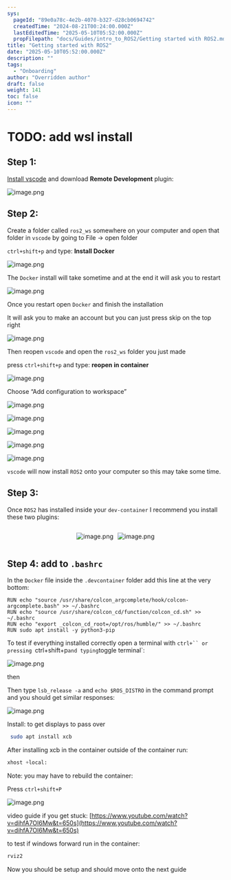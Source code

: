 ```yaml
---
sys:
  pageId: "89e0a78c-4e2b-4070-b327-d28cb0694742"
  createdTime: "2024-08-21T00:24:00.000Z"
  lastEditedTime: "2025-05-10T05:52:00.000Z"
  propFilepath: "docs/Guides/intro_to_ROS2/Getting started with ROS2.md"
title: "Getting started with ROS2"
date: "2025-05-10T05:52:00.000Z"
description: ""
tags:
  - "Onboarding"
author: "Overridden author"
draft: false
weight: 141
toc: false
icon: ""
---
```


# TODO: add wsl install

## Step 1:

[Install vscode](https://code.visualstudio.com/download) and download **Remote Development** plugin:

![image.png](https://prod-files-secure.s3.us-west-2.amazonaws.com/d518164a-d88e-44d1-a4ee-3adb3bd8bce0/efb52993-1881-4a40-b95e-6f020334f022/image.png?X-Amz-Algorithm=AWS4-HMAC-SHA256&X-Amz-Content-Sha256=UNSIGNED-PAYLOAD&X-Amz-Credential=ASIAZI2LB466R442ZGM7%2F20250606%2Fus-west-2%2Fs3%2Faws4_request&X-Amz-Date=20250606T161100Z&X-Amz-Expires=3600&X-Amz-Security-Token=IQoJb3JpZ2luX2VjEIj%2F%2F%2F%2F%2F%2F%2F%2F%2F%2FwEaCXVzLXdlc3QtMiJHMEUCIBhIeV08ayOq4mIiovIf2V2TnaeQQp0%2B%2Bo2AYn13aalDAiEA2S4m8hXVGAbtJ0W22CP3xmaDw7y9y%2BtndELLpPPFCO0q%2FwMIYRAAGgw2Mzc0MjMxODM4MDUiDCrYCISUx54xV7BMDCrcA9Ti65iThzcRbwPehLSZknBW8j0rX%2B6K6muQi4OY7Sn2z2aRiOWRlHbt1y6KFHXx%2BUvsyGxwLkxsDVaFJ01uvQosnXFUu8Z99U22wNFuuKd4S3RuuDyQNI9SZv02%2F4TeYTn7MxKHcLlDi%2BEW%2B2k%2FdqL2%2B9Kj4PDb88QZI1DVaLvhmqIHyWyGLx16uWVIJtiMGHXPGvegcVBRv0N1R73W%2Foz4YGU3rpBWJLHUDTFnifiXV8%2BPIQlcLkLJREws2KAqHVitPN4fenOTN7%2BeQfBtwoOh8X7mbDVnLxqhGPUdCAKdb2LQXcKHda6dYzp4mYHb4LCn5FS0aSZp%2BbM9Mq63fzDwTnTQ6cYOg9KI54%2BuINX31d78egftv9hTH6RCR%2FLAYjdUDz0Bkyb7JtbvV%2FvTtLFKlUDaDJ8%2FdOOUoxtalWeW%2BGnqKnFznHwK2C%2FLJoDCodzkxlH5CN%2BPHRCyCWYkippEknDOfBVUuKVF%2Bm6c6RDiKjdYYP12AaaDKKaiCVaj2x2halMjb5uZSA9bMI4hDZ5kerSaj%2BUcn8gLwWs7%2FAwvcQjOKfPYqbKQICk6qm8Q0eTZwN1p0EJXtZBzcNcGwp7n3%2Fl%2BY32X9EPcVy%2BUji5%2FfVE2n4G6H67DasqjML6hjMIGOqUBgkR8Ic8XIywpAPN6qOBOEWw1CS7k6Qst1l03JDgl6RcYAbtQNcyoyNC%2FMrLXNPpobLcN9l1C89NzMnhznuG3GzIKDSxOK%2Fz%2BgqTMvaGy7bdiLDsidDusGOoNh7v0KkTcnlMMhqBtuF8Xr4o2hymlHfm2fMHqmbhETDwFH9w0mCIacgeMZzNDrwlIrpTjKQqLo4cwg58jrt5nqjtntdwkWhRYD3M6&X-Amz-Signature=ddfab76ab50e0033a15e8d8f46d5beebb500a7223725b61c59315d58e70d8e56&X-Amz-SignedHeaders=host&x-id=GetObject)

## Step 2:

Create a folder called `ros2_ws` somewhere on your computer and open that folder in `vscode` by going to File → open folder 

`ctrl+shift+p` and type: **Install Docker**

![image.png](https://prod-files-secure.s3.us-west-2.amazonaws.com/d518164a-d88e-44d1-a4ee-3adb3bd8bce0/2269dc0e-1cd5-47ff-bceb-c04ad9b2eab0/image.png?X-Amz-Algorithm=AWS4-HMAC-SHA256&X-Amz-Content-Sha256=UNSIGNED-PAYLOAD&X-Amz-Credential=ASIAZI2LB466R442ZGM7%2F20250606%2Fus-west-2%2Fs3%2Faws4_request&X-Amz-Date=20250606T161100Z&X-Amz-Expires=3600&X-Amz-Security-Token=IQoJb3JpZ2luX2VjEIj%2F%2F%2F%2F%2F%2F%2F%2F%2F%2FwEaCXVzLXdlc3QtMiJHMEUCIBhIeV08ayOq4mIiovIf2V2TnaeQQp0%2B%2Bo2AYn13aalDAiEA2S4m8hXVGAbtJ0W22CP3xmaDw7y9y%2BtndELLpPPFCO0q%2FwMIYRAAGgw2Mzc0MjMxODM4MDUiDCrYCISUx54xV7BMDCrcA9Ti65iThzcRbwPehLSZknBW8j0rX%2B6K6muQi4OY7Sn2z2aRiOWRlHbt1y6KFHXx%2BUvsyGxwLkxsDVaFJ01uvQosnXFUu8Z99U22wNFuuKd4S3RuuDyQNI9SZv02%2F4TeYTn7MxKHcLlDi%2BEW%2B2k%2FdqL2%2B9Kj4PDb88QZI1DVaLvhmqIHyWyGLx16uWVIJtiMGHXPGvegcVBRv0N1R73W%2Foz4YGU3rpBWJLHUDTFnifiXV8%2BPIQlcLkLJREws2KAqHVitPN4fenOTN7%2BeQfBtwoOh8X7mbDVnLxqhGPUdCAKdb2LQXcKHda6dYzp4mYHb4LCn5FS0aSZp%2BbM9Mq63fzDwTnTQ6cYOg9KI54%2BuINX31d78egftv9hTH6RCR%2FLAYjdUDz0Bkyb7JtbvV%2FvTtLFKlUDaDJ8%2FdOOUoxtalWeW%2BGnqKnFznHwK2C%2FLJoDCodzkxlH5CN%2BPHRCyCWYkippEknDOfBVUuKVF%2Bm6c6RDiKjdYYP12AaaDKKaiCVaj2x2halMjb5uZSA9bMI4hDZ5kerSaj%2BUcn8gLwWs7%2FAwvcQjOKfPYqbKQICk6qm8Q0eTZwN1p0EJXtZBzcNcGwp7n3%2Fl%2BY32X9EPcVy%2BUji5%2FfVE2n4G6H67DasqjML6hjMIGOqUBgkR8Ic8XIywpAPN6qOBOEWw1CS7k6Qst1l03JDgl6RcYAbtQNcyoyNC%2FMrLXNPpobLcN9l1C89NzMnhznuG3GzIKDSxOK%2Fz%2BgqTMvaGy7bdiLDsidDusGOoNh7v0KkTcnlMMhqBtuF8Xr4o2hymlHfm2fMHqmbhETDwFH9w0mCIacgeMZzNDrwlIrpTjKQqLo4cwg58jrt5nqjtntdwkWhRYD3M6&X-Amz-Signature=cb7e25a11199090c88b256721a9abca125b24e568fab47c46be9f10a605a8936&X-Amz-SignedHeaders=host&x-id=GetObject)

The `Docker` install will take sometime and at the end it will ask you to restart

![image.png](https://prod-files-secure.s3.us-west-2.amazonaws.com/d518164a-d88e-44d1-a4ee-3adb3bd8bce0/ed233f78-be33-4b1f-b89c-9c346c0e961e/image.png?X-Amz-Algorithm=AWS4-HMAC-SHA256&X-Amz-Content-Sha256=UNSIGNED-PAYLOAD&X-Amz-Credential=ASIAZI2LB466R442ZGM7%2F20250606%2Fus-west-2%2Fs3%2Faws4_request&X-Amz-Date=20250606T161100Z&X-Amz-Expires=3600&X-Amz-Security-Token=IQoJb3JpZ2luX2VjEIj%2F%2F%2F%2F%2F%2F%2F%2F%2F%2FwEaCXVzLXdlc3QtMiJHMEUCIBhIeV08ayOq4mIiovIf2V2TnaeQQp0%2B%2Bo2AYn13aalDAiEA2S4m8hXVGAbtJ0W22CP3xmaDw7y9y%2BtndELLpPPFCO0q%2FwMIYRAAGgw2Mzc0MjMxODM4MDUiDCrYCISUx54xV7BMDCrcA9Ti65iThzcRbwPehLSZknBW8j0rX%2B6K6muQi4OY7Sn2z2aRiOWRlHbt1y6KFHXx%2BUvsyGxwLkxsDVaFJ01uvQosnXFUu8Z99U22wNFuuKd4S3RuuDyQNI9SZv02%2F4TeYTn7MxKHcLlDi%2BEW%2B2k%2FdqL2%2B9Kj4PDb88QZI1DVaLvhmqIHyWyGLx16uWVIJtiMGHXPGvegcVBRv0N1R73W%2Foz4YGU3rpBWJLHUDTFnifiXV8%2BPIQlcLkLJREws2KAqHVitPN4fenOTN7%2BeQfBtwoOh8X7mbDVnLxqhGPUdCAKdb2LQXcKHda6dYzp4mYHb4LCn5FS0aSZp%2BbM9Mq63fzDwTnTQ6cYOg9KI54%2BuINX31d78egftv9hTH6RCR%2FLAYjdUDz0Bkyb7JtbvV%2FvTtLFKlUDaDJ8%2FdOOUoxtalWeW%2BGnqKnFznHwK2C%2FLJoDCodzkxlH5CN%2BPHRCyCWYkippEknDOfBVUuKVF%2Bm6c6RDiKjdYYP12AaaDKKaiCVaj2x2halMjb5uZSA9bMI4hDZ5kerSaj%2BUcn8gLwWs7%2FAwvcQjOKfPYqbKQICk6qm8Q0eTZwN1p0EJXtZBzcNcGwp7n3%2Fl%2BY32X9EPcVy%2BUji5%2FfVE2n4G6H67DasqjML6hjMIGOqUBgkR8Ic8XIywpAPN6qOBOEWw1CS7k6Qst1l03JDgl6RcYAbtQNcyoyNC%2FMrLXNPpobLcN9l1C89NzMnhznuG3GzIKDSxOK%2Fz%2BgqTMvaGy7bdiLDsidDusGOoNh7v0KkTcnlMMhqBtuF8Xr4o2hymlHfm2fMHqmbhETDwFH9w0mCIacgeMZzNDrwlIrpTjKQqLo4cwg58jrt5nqjtntdwkWhRYD3M6&X-Amz-Signature=0592a147890e0e24e3772753dac8c9de0a8392ff09827a51626ad830141ed732&X-Amz-SignedHeaders=host&x-id=GetObject)

Once you restart open `Docker` and finish the installation

It will ask you to make an account but you can just press skip on the top right

![image.png](https://prod-files-secure.s3.us-west-2.amazonaws.com/d518164a-d88e-44d1-a4ee-3adb3bd8bce0/21010ad9-1659-4fd9-9f59-9932a09b2a3d/image.png?X-Amz-Algorithm=AWS4-HMAC-SHA256&X-Amz-Content-Sha256=UNSIGNED-PAYLOAD&X-Amz-Credential=ASIAZI2LB466R442ZGM7%2F20250606%2Fus-west-2%2Fs3%2Faws4_request&X-Amz-Date=20250606T161100Z&X-Amz-Expires=3600&X-Amz-Security-Token=IQoJb3JpZ2luX2VjEIj%2F%2F%2F%2F%2F%2F%2F%2F%2F%2FwEaCXVzLXdlc3QtMiJHMEUCIBhIeV08ayOq4mIiovIf2V2TnaeQQp0%2B%2Bo2AYn13aalDAiEA2S4m8hXVGAbtJ0W22CP3xmaDw7y9y%2BtndELLpPPFCO0q%2FwMIYRAAGgw2Mzc0MjMxODM4MDUiDCrYCISUx54xV7BMDCrcA9Ti65iThzcRbwPehLSZknBW8j0rX%2B6K6muQi4OY7Sn2z2aRiOWRlHbt1y6KFHXx%2BUvsyGxwLkxsDVaFJ01uvQosnXFUu8Z99U22wNFuuKd4S3RuuDyQNI9SZv02%2F4TeYTn7MxKHcLlDi%2BEW%2B2k%2FdqL2%2B9Kj4PDb88QZI1DVaLvhmqIHyWyGLx16uWVIJtiMGHXPGvegcVBRv0N1R73W%2Foz4YGU3rpBWJLHUDTFnifiXV8%2BPIQlcLkLJREws2KAqHVitPN4fenOTN7%2BeQfBtwoOh8X7mbDVnLxqhGPUdCAKdb2LQXcKHda6dYzp4mYHb4LCn5FS0aSZp%2BbM9Mq63fzDwTnTQ6cYOg9KI54%2BuINX31d78egftv9hTH6RCR%2FLAYjdUDz0Bkyb7JtbvV%2FvTtLFKlUDaDJ8%2FdOOUoxtalWeW%2BGnqKnFznHwK2C%2FLJoDCodzkxlH5CN%2BPHRCyCWYkippEknDOfBVUuKVF%2Bm6c6RDiKjdYYP12AaaDKKaiCVaj2x2halMjb5uZSA9bMI4hDZ5kerSaj%2BUcn8gLwWs7%2FAwvcQjOKfPYqbKQICk6qm8Q0eTZwN1p0EJXtZBzcNcGwp7n3%2Fl%2BY32X9EPcVy%2BUji5%2FfVE2n4G6H67DasqjML6hjMIGOqUBgkR8Ic8XIywpAPN6qOBOEWw1CS7k6Qst1l03JDgl6RcYAbtQNcyoyNC%2FMrLXNPpobLcN9l1C89NzMnhznuG3GzIKDSxOK%2Fz%2BgqTMvaGy7bdiLDsidDusGOoNh7v0KkTcnlMMhqBtuF8Xr4o2hymlHfm2fMHqmbhETDwFH9w0mCIacgeMZzNDrwlIrpTjKQqLo4cwg58jrt5nqjtntdwkWhRYD3M6&X-Amz-Signature=f05b0cc62d75d10160721acaec2ae3e110e7fadf692c2550f3944ce1cdd22620&X-Amz-SignedHeaders=host&x-id=GetObject)

Then reopen `vscode` and open the `ros2_ws` folder you just made

press `ctrl+shift+p` and type: **reopen in container**

![image.png](https://prod-files-secure.s3.us-west-2.amazonaws.com/d518164a-d88e-44d1-a4ee-3adb3bd8bce0/4e93b8c2-41ad-488c-8095-c74205196118/image.png?X-Amz-Algorithm=AWS4-HMAC-SHA256&X-Amz-Content-Sha256=UNSIGNED-PAYLOAD&X-Amz-Credential=ASIAZI2LB466R442ZGM7%2F20250606%2Fus-west-2%2Fs3%2Faws4_request&X-Amz-Date=20250606T161100Z&X-Amz-Expires=3600&X-Amz-Security-Token=IQoJb3JpZ2luX2VjEIj%2F%2F%2F%2F%2F%2F%2F%2F%2F%2FwEaCXVzLXdlc3QtMiJHMEUCIBhIeV08ayOq4mIiovIf2V2TnaeQQp0%2B%2Bo2AYn13aalDAiEA2S4m8hXVGAbtJ0W22CP3xmaDw7y9y%2BtndELLpPPFCO0q%2FwMIYRAAGgw2Mzc0MjMxODM4MDUiDCrYCISUx54xV7BMDCrcA9Ti65iThzcRbwPehLSZknBW8j0rX%2B6K6muQi4OY7Sn2z2aRiOWRlHbt1y6KFHXx%2BUvsyGxwLkxsDVaFJ01uvQosnXFUu8Z99U22wNFuuKd4S3RuuDyQNI9SZv02%2F4TeYTn7MxKHcLlDi%2BEW%2B2k%2FdqL2%2B9Kj4PDb88QZI1DVaLvhmqIHyWyGLx16uWVIJtiMGHXPGvegcVBRv0N1R73W%2Foz4YGU3rpBWJLHUDTFnifiXV8%2BPIQlcLkLJREws2KAqHVitPN4fenOTN7%2BeQfBtwoOh8X7mbDVnLxqhGPUdCAKdb2LQXcKHda6dYzp4mYHb4LCn5FS0aSZp%2BbM9Mq63fzDwTnTQ6cYOg9KI54%2BuINX31d78egftv9hTH6RCR%2FLAYjdUDz0Bkyb7JtbvV%2FvTtLFKlUDaDJ8%2FdOOUoxtalWeW%2BGnqKnFznHwK2C%2FLJoDCodzkxlH5CN%2BPHRCyCWYkippEknDOfBVUuKVF%2Bm6c6RDiKjdYYP12AaaDKKaiCVaj2x2halMjb5uZSA9bMI4hDZ5kerSaj%2BUcn8gLwWs7%2FAwvcQjOKfPYqbKQICk6qm8Q0eTZwN1p0EJXtZBzcNcGwp7n3%2Fl%2BY32X9EPcVy%2BUji5%2FfVE2n4G6H67DasqjML6hjMIGOqUBgkR8Ic8XIywpAPN6qOBOEWw1CS7k6Qst1l03JDgl6RcYAbtQNcyoyNC%2FMrLXNPpobLcN9l1C89NzMnhznuG3GzIKDSxOK%2Fz%2BgqTMvaGy7bdiLDsidDusGOoNh7v0KkTcnlMMhqBtuF8Xr4o2hymlHfm2fMHqmbhETDwFH9w0mCIacgeMZzNDrwlIrpTjKQqLo4cwg58jrt5nqjtntdwkWhRYD3M6&X-Amz-Signature=fcfdef912a8d4952ca6f0294ea5276c4032e38c25f39fe90df3a72e02dd24d96&X-Amz-SignedHeaders=host&x-id=GetObject)

Choose “Add configuration to workspace”

![image.png](https://prod-files-secure.s3.us-west-2.amazonaws.com/d518164a-d88e-44d1-a4ee-3adb3bd8bce0/9560b282-5060-4989-ba37-97e7b2c22476/image.png?X-Amz-Algorithm=AWS4-HMAC-SHA256&X-Amz-Content-Sha256=UNSIGNED-PAYLOAD&X-Amz-Credential=ASIAZI2LB466R442ZGM7%2F20250606%2Fus-west-2%2Fs3%2Faws4_request&X-Amz-Date=20250606T161100Z&X-Amz-Expires=3600&X-Amz-Security-Token=IQoJb3JpZ2luX2VjEIj%2F%2F%2F%2F%2F%2F%2F%2F%2F%2FwEaCXVzLXdlc3QtMiJHMEUCIBhIeV08ayOq4mIiovIf2V2TnaeQQp0%2B%2Bo2AYn13aalDAiEA2S4m8hXVGAbtJ0W22CP3xmaDw7y9y%2BtndELLpPPFCO0q%2FwMIYRAAGgw2Mzc0MjMxODM4MDUiDCrYCISUx54xV7BMDCrcA9Ti65iThzcRbwPehLSZknBW8j0rX%2B6K6muQi4OY7Sn2z2aRiOWRlHbt1y6KFHXx%2BUvsyGxwLkxsDVaFJ01uvQosnXFUu8Z99U22wNFuuKd4S3RuuDyQNI9SZv02%2F4TeYTn7MxKHcLlDi%2BEW%2B2k%2FdqL2%2B9Kj4PDb88QZI1DVaLvhmqIHyWyGLx16uWVIJtiMGHXPGvegcVBRv0N1R73W%2Foz4YGU3rpBWJLHUDTFnifiXV8%2BPIQlcLkLJREws2KAqHVitPN4fenOTN7%2BeQfBtwoOh8X7mbDVnLxqhGPUdCAKdb2LQXcKHda6dYzp4mYHb4LCn5FS0aSZp%2BbM9Mq63fzDwTnTQ6cYOg9KI54%2BuINX31d78egftv9hTH6RCR%2FLAYjdUDz0Bkyb7JtbvV%2FvTtLFKlUDaDJ8%2FdOOUoxtalWeW%2BGnqKnFznHwK2C%2FLJoDCodzkxlH5CN%2BPHRCyCWYkippEknDOfBVUuKVF%2Bm6c6RDiKjdYYP12AaaDKKaiCVaj2x2halMjb5uZSA9bMI4hDZ5kerSaj%2BUcn8gLwWs7%2FAwvcQjOKfPYqbKQICk6qm8Q0eTZwN1p0EJXtZBzcNcGwp7n3%2Fl%2BY32X9EPcVy%2BUji5%2FfVE2n4G6H67DasqjML6hjMIGOqUBgkR8Ic8XIywpAPN6qOBOEWw1CS7k6Qst1l03JDgl6RcYAbtQNcyoyNC%2FMrLXNPpobLcN9l1C89NzMnhznuG3GzIKDSxOK%2Fz%2BgqTMvaGy7bdiLDsidDusGOoNh7v0KkTcnlMMhqBtuF8Xr4o2hymlHfm2fMHqmbhETDwFH9w0mCIacgeMZzNDrwlIrpTjKQqLo4cwg58jrt5nqjtntdwkWhRYD3M6&X-Amz-Signature=4222dbf8102ab8aa1de007edbd184ac5298969e71c8ecc26fbe47247f943a1fa&X-Amz-SignedHeaders=host&x-id=GetObject)

![image.png](https://prod-files-secure.s3.us-west-2.amazonaws.com/d518164a-d88e-44d1-a4ee-3adb3bd8bce0/2ee63f81-886b-48e8-a553-dc6e5eac99e4/image.png?X-Amz-Algorithm=AWS4-HMAC-SHA256&X-Amz-Content-Sha256=UNSIGNED-PAYLOAD&X-Amz-Credential=ASIAZI2LB466R442ZGM7%2F20250606%2Fus-west-2%2Fs3%2Faws4_request&X-Amz-Date=20250606T161100Z&X-Amz-Expires=3600&X-Amz-Security-Token=IQoJb3JpZ2luX2VjEIj%2F%2F%2F%2F%2F%2F%2F%2F%2F%2FwEaCXVzLXdlc3QtMiJHMEUCIBhIeV08ayOq4mIiovIf2V2TnaeQQp0%2B%2Bo2AYn13aalDAiEA2S4m8hXVGAbtJ0W22CP3xmaDw7y9y%2BtndELLpPPFCO0q%2FwMIYRAAGgw2Mzc0MjMxODM4MDUiDCrYCISUx54xV7BMDCrcA9Ti65iThzcRbwPehLSZknBW8j0rX%2B6K6muQi4OY7Sn2z2aRiOWRlHbt1y6KFHXx%2BUvsyGxwLkxsDVaFJ01uvQosnXFUu8Z99U22wNFuuKd4S3RuuDyQNI9SZv02%2F4TeYTn7MxKHcLlDi%2BEW%2B2k%2FdqL2%2B9Kj4PDb88QZI1DVaLvhmqIHyWyGLx16uWVIJtiMGHXPGvegcVBRv0N1R73W%2Foz4YGU3rpBWJLHUDTFnifiXV8%2BPIQlcLkLJREws2KAqHVitPN4fenOTN7%2BeQfBtwoOh8X7mbDVnLxqhGPUdCAKdb2LQXcKHda6dYzp4mYHb4LCn5FS0aSZp%2BbM9Mq63fzDwTnTQ6cYOg9KI54%2BuINX31d78egftv9hTH6RCR%2FLAYjdUDz0Bkyb7JtbvV%2FvTtLFKlUDaDJ8%2FdOOUoxtalWeW%2BGnqKnFznHwK2C%2FLJoDCodzkxlH5CN%2BPHRCyCWYkippEknDOfBVUuKVF%2Bm6c6RDiKjdYYP12AaaDKKaiCVaj2x2halMjb5uZSA9bMI4hDZ5kerSaj%2BUcn8gLwWs7%2FAwvcQjOKfPYqbKQICk6qm8Q0eTZwN1p0EJXtZBzcNcGwp7n3%2Fl%2BY32X9EPcVy%2BUji5%2FfVE2n4G6H67DasqjML6hjMIGOqUBgkR8Ic8XIywpAPN6qOBOEWw1CS7k6Qst1l03JDgl6RcYAbtQNcyoyNC%2FMrLXNPpobLcN9l1C89NzMnhznuG3GzIKDSxOK%2Fz%2BgqTMvaGy7bdiLDsidDusGOoNh7v0KkTcnlMMhqBtuF8Xr4o2hymlHfm2fMHqmbhETDwFH9w0mCIacgeMZzNDrwlIrpTjKQqLo4cwg58jrt5nqjtntdwkWhRYD3M6&X-Amz-Signature=860689f10172d3d130eef8f277fe05c0197578d4188d067407c022ba1f6c6684&X-Amz-SignedHeaders=host&x-id=GetObject)

![image.png](https://prod-files-secure.s3.us-west-2.amazonaws.com/d518164a-d88e-44d1-a4ee-3adb3bd8bce0/ae1580b2-b048-407e-aed9-b584224a7a04/image.png?X-Amz-Algorithm=AWS4-HMAC-SHA256&X-Amz-Content-Sha256=UNSIGNED-PAYLOAD&X-Amz-Credential=ASIAZI2LB466R442ZGM7%2F20250606%2Fus-west-2%2Fs3%2Faws4_request&X-Amz-Date=20250606T161100Z&X-Amz-Expires=3600&X-Amz-Security-Token=IQoJb3JpZ2luX2VjEIj%2F%2F%2F%2F%2F%2F%2F%2F%2F%2FwEaCXVzLXdlc3QtMiJHMEUCIBhIeV08ayOq4mIiovIf2V2TnaeQQp0%2B%2Bo2AYn13aalDAiEA2S4m8hXVGAbtJ0W22CP3xmaDw7y9y%2BtndELLpPPFCO0q%2FwMIYRAAGgw2Mzc0MjMxODM4MDUiDCrYCISUx54xV7BMDCrcA9Ti65iThzcRbwPehLSZknBW8j0rX%2B6K6muQi4OY7Sn2z2aRiOWRlHbt1y6KFHXx%2BUvsyGxwLkxsDVaFJ01uvQosnXFUu8Z99U22wNFuuKd4S3RuuDyQNI9SZv02%2F4TeYTn7MxKHcLlDi%2BEW%2B2k%2FdqL2%2B9Kj4PDb88QZI1DVaLvhmqIHyWyGLx16uWVIJtiMGHXPGvegcVBRv0N1R73W%2Foz4YGU3rpBWJLHUDTFnifiXV8%2BPIQlcLkLJREws2KAqHVitPN4fenOTN7%2BeQfBtwoOh8X7mbDVnLxqhGPUdCAKdb2LQXcKHda6dYzp4mYHb4LCn5FS0aSZp%2BbM9Mq63fzDwTnTQ6cYOg9KI54%2BuINX31d78egftv9hTH6RCR%2FLAYjdUDz0Bkyb7JtbvV%2FvTtLFKlUDaDJ8%2FdOOUoxtalWeW%2BGnqKnFznHwK2C%2FLJoDCodzkxlH5CN%2BPHRCyCWYkippEknDOfBVUuKVF%2Bm6c6RDiKjdYYP12AaaDKKaiCVaj2x2halMjb5uZSA9bMI4hDZ5kerSaj%2BUcn8gLwWs7%2FAwvcQjOKfPYqbKQICk6qm8Q0eTZwN1p0EJXtZBzcNcGwp7n3%2Fl%2BY32X9EPcVy%2BUji5%2FfVE2n4G6H67DasqjML6hjMIGOqUBgkR8Ic8XIywpAPN6qOBOEWw1CS7k6Qst1l03JDgl6RcYAbtQNcyoyNC%2FMrLXNPpobLcN9l1C89NzMnhznuG3GzIKDSxOK%2Fz%2BgqTMvaGy7bdiLDsidDusGOoNh7v0KkTcnlMMhqBtuF8Xr4o2hymlHfm2fMHqmbhETDwFH9w0mCIacgeMZzNDrwlIrpTjKQqLo4cwg58jrt5nqjtntdwkWhRYD3M6&X-Amz-Signature=1d4fe769719e91c4a3a970d3ab97d09bbfaa0a84745f3c55e1ad9e2d203ccf22&X-Amz-SignedHeaders=host&x-id=GetObject)

![image.png](https://prod-files-secure.s3.us-west-2.amazonaws.com/d518164a-d88e-44d1-a4ee-3adb3bd8bce0/53255b28-f75e-430f-b9e3-c0ac8577e42b/image.png?X-Amz-Algorithm=AWS4-HMAC-SHA256&X-Amz-Content-Sha256=UNSIGNED-PAYLOAD&X-Amz-Credential=ASIAZI2LB466R442ZGM7%2F20250606%2Fus-west-2%2Fs3%2Faws4_request&X-Amz-Date=20250606T161100Z&X-Amz-Expires=3600&X-Amz-Security-Token=IQoJb3JpZ2luX2VjEIj%2F%2F%2F%2F%2F%2F%2F%2F%2F%2FwEaCXVzLXdlc3QtMiJHMEUCIBhIeV08ayOq4mIiovIf2V2TnaeQQp0%2B%2Bo2AYn13aalDAiEA2S4m8hXVGAbtJ0W22CP3xmaDw7y9y%2BtndELLpPPFCO0q%2FwMIYRAAGgw2Mzc0MjMxODM4MDUiDCrYCISUx54xV7BMDCrcA9Ti65iThzcRbwPehLSZknBW8j0rX%2B6K6muQi4OY7Sn2z2aRiOWRlHbt1y6KFHXx%2BUvsyGxwLkxsDVaFJ01uvQosnXFUu8Z99U22wNFuuKd4S3RuuDyQNI9SZv02%2F4TeYTn7MxKHcLlDi%2BEW%2B2k%2FdqL2%2B9Kj4PDb88QZI1DVaLvhmqIHyWyGLx16uWVIJtiMGHXPGvegcVBRv0N1R73W%2Foz4YGU3rpBWJLHUDTFnifiXV8%2BPIQlcLkLJREws2KAqHVitPN4fenOTN7%2BeQfBtwoOh8X7mbDVnLxqhGPUdCAKdb2LQXcKHda6dYzp4mYHb4LCn5FS0aSZp%2BbM9Mq63fzDwTnTQ6cYOg9KI54%2BuINX31d78egftv9hTH6RCR%2FLAYjdUDz0Bkyb7JtbvV%2FvTtLFKlUDaDJ8%2FdOOUoxtalWeW%2BGnqKnFznHwK2C%2FLJoDCodzkxlH5CN%2BPHRCyCWYkippEknDOfBVUuKVF%2Bm6c6RDiKjdYYP12AaaDKKaiCVaj2x2halMjb5uZSA9bMI4hDZ5kerSaj%2BUcn8gLwWs7%2FAwvcQjOKfPYqbKQICk6qm8Q0eTZwN1p0EJXtZBzcNcGwp7n3%2Fl%2BY32X9EPcVy%2BUji5%2FfVE2n4G6H67DasqjML6hjMIGOqUBgkR8Ic8XIywpAPN6qOBOEWw1CS7k6Qst1l03JDgl6RcYAbtQNcyoyNC%2FMrLXNPpobLcN9l1C89NzMnhznuG3GzIKDSxOK%2Fz%2BgqTMvaGy7bdiLDsidDusGOoNh7v0KkTcnlMMhqBtuF8Xr4o2hymlHfm2fMHqmbhETDwFH9w0mCIacgeMZzNDrwlIrpTjKQqLo4cwg58jrt5nqjtntdwkWhRYD3M6&X-Amz-Signature=74bb742985d3864bb6d2dc96a037e025c296bbe8c1bd5b720ed62dc04e4dd136&X-Amz-SignedHeaders=host&x-id=GetObject)

![image.png](https://prod-files-secure.s3.us-west-2.amazonaws.com/d518164a-d88e-44d1-a4ee-3adb3bd8bce0/7c562767-5af9-4ffb-97d1-327bcdf4ee00/image.png?X-Amz-Algorithm=AWS4-HMAC-SHA256&X-Amz-Content-Sha256=UNSIGNED-PAYLOAD&X-Amz-Credential=ASIAZI2LB466R442ZGM7%2F20250606%2Fus-west-2%2Fs3%2Faws4_request&X-Amz-Date=20250606T161100Z&X-Amz-Expires=3600&X-Amz-Security-Token=IQoJb3JpZ2luX2VjEIj%2F%2F%2F%2F%2F%2F%2F%2F%2F%2FwEaCXVzLXdlc3QtMiJHMEUCIBhIeV08ayOq4mIiovIf2V2TnaeQQp0%2B%2Bo2AYn13aalDAiEA2S4m8hXVGAbtJ0W22CP3xmaDw7y9y%2BtndELLpPPFCO0q%2FwMIYRAAGgw2Mzc0MjMxODM4MDUiDCrYCISUx54xV7BMDCrcA9Ti65iThzcRbwPehLSZknBW8j0rX%2B6K6muQi4OY7Sn2z2aRiOWRlHbt1y6KFHXx%2BUvsyGxwLkxsDVaFJ01uvQosnXFUu8Z99U22wNFuuKd4S3RuuDyQNI9SZv02%2F4TeYTn7MxKHcLlDi%2BEW%2B2k%2FdqL2%2B9Kj4PDb88QZI1DVaLvhmqIHyWyGLx16uWVIJtiMGHXPGvegcVBRv0N1R73W%2Foz4YGU3rpBWJLHUDTFnifiXV8%2BPIQlcLkLJREws2KAqHVitPN4fenOTN7%2BeQfBtwoOh8X7mbDVnLxqhGPUdCAKdb2LQXcKHda6dYzp4mYHb4LCn5FS0aSZp%2BbM9Mq63fzDwTnTQ6cYOg9KI54%2BuINX31d78egftv9hTH6RCR%2FLAYjdUDz0Bkyb7JtbvV%2FvTtLFKlUDaDJ8%2FdOOUoxtalWeW%2BGnqKnFznHwK2C%2FLJoDCodzkxlH5CN%2BPHRCyCWYkippEknDOfBVUuKVF%2Bm6c6RDiKjdYYP12AaaDKKaiCVaj2x2halMjb5uZSA9bMI4hDZ5kerSaj%2BUcn8gLwWs7%2FAwvcQjOKfPYqbKQICk6qm8Q0eTZwN1p0EJXtZBzcNcGwp7n3%2Fl%2BY32X9EPcVy%2BUji5%2FfVE2n4G6H67DasqjML6hjMIGOqUBgkR8Ic8XIywpAPN6qOBOEWw1CS7k6Qst1l03JDgl6RcYAbtQNcyoyNC%2FMrLXNPpobLcN9l1C89NzMnhznuG3GzIKDSxOK%2Fz%2BgqTMvaGy7bdiLDsidDusGOoNh7v0KkTcnlMMhqBtuF8Xr4o2hymlHfm2fMHqmbhETDwFH9w0mCIacgeMZzNDrwlIrpTjKQqLo4cwg58jrt5nqjtntdwkWhRYD3M6&X-Amz-Signature=9649e6752cdc145986ee9f11ee002ab8a08b120a21ea321c1be0a0b537977d13&X-Amz-SignedHeaders=host&x-id=GetObject)

`vscode` will now install `ROS2` onto your computer so this may take some time.

## Step 3:

Once `ROS2` has installed inside your `dev-container` I recommend you install these two plugins:

<div style="display: flex;flex-direction: row; column-gap:10px; max-width: 630px;justify-content: center;">
<div>

![image.png](https://prod-files-secure.s3.us-west-2.amazonaws.com/d518164a-d88e-44d1-a4ee-3adb3bd8bce0/3fc3d550-5a54-4ba1-ba6b-faa01cdb7369/image.png?X-Amz-Algorithm=AWS4-HMAC-SHA256&X-Amz-Content-Sha256=UNSIGNED-PAYLOAD&X-Amz-Credential=ASIAZI2LB466YQEGP566%2F20250606%2Fus-west-2%2Fs3%2Faws4_request&X-Amz-Date=20250606T161101Z&X-Amz-Expires=3600&X-Amz-Security-Token=IQoJb3JpZ2luX2VjEIj%2F%2F%2F%2F%2F%2F%2F%2F%2F%2FwEaCXVzLXdlc3QtMiJHMEUCIE6tAowA3KFo9bWAUyydm6TTWe1Ws82nA2Kd7IOkWi8wAiEAktoaqOHcSBK2KFS7gvLEwTOA8oX6oC0ihKm6brux7fEq%2FwMIYRAAGgw2Mzc0MjMxODM4MDUiDD%2FJ8lQc7yfrgMKHHCrcAxU8nvgTbNpp6jd2xJD9Xl3e0O1CiAV4M553eHspMY2TiPjq3fTSqDyudf%2FuoBGWA4ax%2Fw1ZUC2ukF%2BgKV66PZK1Ed47srcmw6lGg1LFK4jvu0p4e4O07%2FSYrtRRHZHvBLb6heBX9dgGRiVMfpytZekj0R5jnumoM0xMQ3yWsXq9CXGcHPWmPdt3hBDD6cpHOX2oDd%2BVaHOiWUcHhAWINcxWG1Li73xFRh2aPzEAEqiXu3Qiyvy2rxt3XUco9iSrTSEHDQd3f3%2BXAs7PD9zbZy%2FlJxcR8ZTc4uSo%2F61dRodistY2ERMtpgd4%2F5ZJVl86jYfc8mNuZ1EUK2%2BIPwOe%2B5niqN5Ie9eZfTZ%2BtppkXHu2XEgXXGzeCL%2BonBri7t6%2F4pIX61%2BPp5NH1XQ9GLqzmbMVd%2B0D4cpewDYGDDQsQxKurnPTIIzAj2ENh27OiqxKNVGjt3W7pC6PEjwU%2ByoY2I%2BcNPRsrv7IAUyZnS9HvKrhozLpkDjkJfuffdj4Mwvg15mUBWPTBV7tzvqg%2ByJQHLE%2FbZpgs38E7RRBf73sqWVav%2FpGMOukZ0%2BbXFQWi2mq9CsnqShG2p%2F8FcFXTYmlMYNi%2F5583ZzgvNMvXwT8gs0MKY%2FcC%2FAI%2FlqFRfzmMIGijMIGOqUBIHql4KiSI57FRWVUYGNg%2Bync%2B%2F8ZPM1NeE7CWd0djvNTnh5os2A0oizRspVDPS6bfT5G6nb7vpg49r3%2FtHKbAIACo8cwiyJO9YI3afYdDp%2Bo2QqwfnLxafjIaoddPoPKN%2FAfiuDFuoPe2LhYZUepPRMRiM%2F80MxvqAcNiEBqUiQwTt9967yK%2BETqFujAOeK5zvn0ZeesCRA36yPYqvrY23iuwR4b&X-Amz-Signature=c0f7db79dd0acc6d00e1c8cfffbe8f892376e7986096a7254af1ce3d561514eb&X-Amz-SignedHeaders=host&x-id=GetObject)

</div>
<div>

![image.png](https://prod-files-secure.s3.us-west-2.amazonaws.com/d518164a-d88e-44d1-a4ee-3adb3bd8bce0/d994cc66-13c2-4093-a5a3-f84cf4601a82/image.png?X-Amz-Algorithm=AWS4-HMAC-SHA256&X-Amz-Content-Sha256=UNSIGNED-PAYLOAD&X-Amz-Credential=ASIAZI2LB466Q5US54I4%2F20250606%2Fus-west-2%2Fs3%2Faws4_request&X-Amz-Date=20250606T161101Z&X-Amz-Expires=3600&X-Amz-Security-Token=IQoJb3JpZ2luX2VjEIj%2F%2F%2F%2F%2F%2F%2F%2F%2F%2FwEaCXVzLXdlc3QtMiJGMEQCIChmtKlqF2JhpD0RfOLRGsmJdlt12cWp68BVVZdd4s%2B4AiA%2FUga2jVexdiy4xrBlZ%2BC0%2BU7QnGUqvu8QkYKaxrsw6Sr%2FAwhhEAAaDDYzNzQyMzE4MzgwNSIMNreEgAn0CGVMlky0KtwDiRHi8jWARrObtGXz7kW8Q5111FLuyR%2BrOa9HUftHU6CPJVDrhonQqMDaBEkExTovS7oKG8DI8CsZJATtK6K%2Brmwe8NV5KmY%2BemVQHQudkW%2BOmHf%2BxCx1LDf47ILFCSo3v3H3JCNjxeA2dDA41Cyu0SVVMgtF6LjeIybvF8TsslbQdg28sJ%2BMYD9fom4U0DfLj7MTTojRJW5LyuBHeFE6lZv6nyBG2HciuxUWyduo7gukZhMNxHgL6V3h1SN%2Bysap4a89osc%2BDVZdXcdGlO%2F40Op2Q%2BYAPOkDU9aX100EBTeMxZMNH%2B7%2FeA5Ruo2sXaBKIo1KeuMyeBKwCnR43xRidJHlggqxLoH9xfVXaSnDMqCQonaVfsLuoDJx2IqFqTAHWSVNFXG1kmbn2cqrljtI%2FcZKF43%2BpHoxRwBagXm%2BqCbl2CloqxBBz6LzXKvjy7QseCct5erlQ6air9Ka5ycpk4QFK0AslFDpqetxxmmwD2ed63aBHwP5Y30JAjj4iBRK%2BQto9SzM92ks8bw3hRxUgZkYhMcDbSKqmhCiL4Ry4Ea8skv82HOH3MVQM%2FsprzlXtkiJih2k%2BrXqZ9MQ3m7nu0bnidK%2BrMOgV1uMq2aSLH7Rvif1b%2BhtgNLLQ7Qw7qGMwgY6pgFY5uDsQ8shm%2Bo6LplmcRyNxeeTX4qgPaTa%2BR2B57m8XUA6%2BrkLVRzm0KjNeOCt%2F%2FLPW%2FhjjpvpsOP%2BK%2BxtynSmdjQ0ZiecJdVZ%2BbBQY7Oum6HaPGc%2BgU8lZem16vvWMwj6u9oVxbe3fFWzt5hhjSYEa3l6XkKZXTp1ry5%2FYWgXuruvhnrxCqlF29JmR5Pn2ctWlIvPP1u1DHHU7hUP4WzCI8GIyS3W&X-Amz-Signature=dd6ef34fb20be1c33f6912ddcfbad3554b31427d0280047b5126bb60c4c644d9&X-Amz-SignedHeaders=host&x-id=GetObject)

</div>
</div>

## Step 4: add to `.bashrc`

In the `Docker` file inside the `.devcontainer` folder add this line at the very bottom: 

```docker
RUN echo "source /usr/share/colcon_argcomplete/hook/colcon-argcomplete.bash" >> ~/.bashrc
RUN echo "source /usr/share/colcon_cd/function/colcon_cd.sh" >> ~/.bashrc
RUN echo "export _colcon_cd_root=/opt/ros/humble/" >> ~/.bashrc
RUN sudo apt install -y python3-pip 
```

To test if everything installed correctly open a terminal with `ctrl+`` or pressing `ctrl+shift+p` and typing `toggle terminal`:

![image.png](https://prod-files-secure.s3.us-west-2.amazonaws.com/d518164a-d88e-44d1-a4ee-3adb3bd8bce0/6a4943d8-b04e-4c02-9a58-775f3384d1a5/image.png?X-Amz-Algorithm=AWS4-HMAC-SHA256&X-Amz-Content-Sha256=UNSIGNED-PAYLOAD&X-Amz-Credential=ASIAZI2LB466R442ZGM7%2F20250606%2Fus-west-2%2Fs3%2Faws4_request&X-Amz-Date=20250606T161100Z&X-Amz-Expires=3600&X-Amz-Security-Token=IQoJb3JpZ2luX2VjEIj%2F%2F%2F%2F%2F%2F%2F%2F%2F%2FwEaCXVzLXdlc3QtMiJHMEUCIBhIeV08ayOq4mIiovIf2V2TnaeQQp0%2B%2Bo2AYn13aalDAiEA2S4m8hXVGAbtJ0W22CP3xmaDw7y9y%2BtndELLpPPFCO0q%2FwMIYRAAGgw2Mzc0MjMxODM4MDUiDCrYCISUx54xV7BMDCrcA9Ti65iThzcRbwPehLSZknBW8j0rX%2B6K6muQi4OY7Sn2z2aRiOWRlHbt1y6KFHXx%2BUvsyGxwLkxsDVaFJ01uvQosnXFUu8Z99U22wNFuuKd4S3RuuDyQNI9SZv02%2F4TeYTn7MxKHcLlDi%2BEW%2B2k%2FdqL2%2B9Kj4PDb88QZI1DVaLvhmqIHyWyGLx16uWVIJtiMGHXPGvegcVBRv0N1R73W%2Foz4YGU3rpBWJLHUDTFnifiXV8%2BPIQlcLkLJREws2KAqHVitPN4fenOTN7%2BeQfBtwoOh8X7mbDVnLxqhGPUdCAKdb2LQXcKHda6dYzp4mYHb4LCn5FS0aSZp%2BbM9Mq63fzDwTnTQ6cYOg9KI54%2BuINX31d78egftv9hTH6RCR%2FLAYjdUDz0Bkyb7JtbvV%2FvTtLFKlUDaDJ8%2FdOOUoxtalWeW%2BGnqKnFznHwK2C%2FLJoDCodzkxlH5CN%2BPHRCyCWYkippEknDOfBVUuKVF%2Bm6c6RDiKjdYYP12AaaDKKaiCVaj2x2halMjb5uZSA9bMI4hDZ5kerSaj%2BUcn8gLwWs7%2FAwvcQjOKfPYqbKQICk6qm8Q0eTZwN1p0EJXtZBzcNcGwp7n3%2Fl%2BY32X9EPcVy%2BUji5%2FfVE2n4G6H67DasqjML6hjMIGOqUBgkR8Ic8XIywpAPN6qOBOEWw1CS7k6Qst1l03JDgl6RcYAbtQNcyoyNC%2FMrLXNPpobLcN9l1C89NzMnhznuG3GzIKDSxOK%2Fz%2BgqTMvaGy7bdiLDsidDusGOoNh7v0KkTcnlMMhqBtuF8Xr4o2hymlHfm2fMHqmbhETDwFH9w0mCIacgeMZzNDrwlIrpTjKQqLo4cwg58jrt5nqjtntdwkWhRYD3M6&X-Amz-Signature=cb6b7f07bd62b8cd01b71a962bddf99ef6a1479fc5a2de4f5299ce5cbf92a269&X-Amz-SignedHeaders=host&x-id=GetObject)

then 

Then type `lsb_release -a` and `echo $ROS_DISTRO` in the command prompt and you should get similar responses:

![image.png](https://prod-files-secure.s3.us-west-2.amazonaws.com/d518164a-d88e-44d1-a4ee-3adb3bd8bce0/3e635dec-a805-4e85-8b9e-d000e5b71a4e/image.png?X-Amz-Algorithm=AWS4-HMAC-SHA256&X-Amz-Content-Sha256=UNSIGNED-PAYLOAD&X-Amz-Credential=ASIAZI2LB466R442ZGM7%2F20250606%2Fus-west-2%2Fs3%2Faws4_request&X-Amz-Date=20250606T161100Z&X-Amz-Expires=3600&X-Amz-Security-Token=IQoJb3JpZ2luX2VjEIj%2F%2F%2F%2F%2F%2F%2F%2F%2F%2FwEaCXVzLXdlc3QtMiJHMEUCIBhIeV08ayOq4mIiovIf2V2TnaeQQp0%2B%2Bo2AYn13aalDAiEA2S4m8hXVGAbtJ0W22CP3xmaDw7y9y%2BtndELLpPPFCO0q%2FwMIYRAAGgw2Mzc0MjMxODM4MDUiDCrYCISUx54xV7BMDCrcA9Ti65iThzcRbwPehLSZknBW8j0rX%2B6K6muQi4OY7Sn2z2aRiOWRlHbt1y6KFHXx%2BUvsyGxwLkxsDVaFJ01uvQosnXFUu8Z99U22wNFuuKd4S3RuuDyQNI9SZv02%2F4TeYTn7MxKHcLlDi%2BEW%2B2k%2FdqL2%2B9Kj4PDb88QZI1DVaLvhmqIHyWyGLx16uWVIJtiMGHXPGvegcVBRv0N1R73W%2Foz4YGU3rpBWJLHUDTFnifiXV8%2BPIQlcLkLJREws2KAqHVitPN4fenOTN7%2BeQfBtwoOh8X7mbDVnLxqhGPUdCAKdb2LQXcKHda6dYzp4mYHb4LCn5FS0aSZp%2BbM9Mq63fzDwTnTQ6cYOg9KI54%2BuINX31d78egftv9hTH6RCR%2FLAYjdUDz0Bkyb7JtbvV%2FvTtLFKlUDaDJ8%2FdOOUoxtalWeW%2BGnqKnFznHwK2C%2FLJoDCodzkxlH5CN%2BPHRCyCWYkippEknDOfBVUuKVF%2Bm6c6RDiKjdYYP12AaaDKKaiCVaj2x2halMjb5uZSA9bMI4hDZ5kerSaj%2BUcn8gLwWs7%2FAwvcQjOKfPYqbKQICk6qm8Q0eTZwN1p0EJXtZBzcNcGwp7n3%2Fl%2BY32X9EPcVy%2BUji5%2FfVE2n4G6H67DasqjML6hjMIGOqUBgkR8Ic8XIywpAPN6qOBOEWw1CS7k6Qst1l03JDgl6RcYAbtQNcyoyNC%2FMrLXNPpobLcN9l1C89NzMnhznuG3GzIKDSxOK%2Fz%2BgqTMvaGy7bdiLDsidDusGOoNh7v0KkTcnlMMhqBtuF8Xr4o2hymlHfm2fMHqmbhETDwFH9w0mCIacgeMZzNDrwlIrpTjKQqLo4cwg58jrt5nqjtntdwkWhRYD3M6&X-Amz-Signature=f6e33450ecab7793df725bcae712715f5efe42380b6fe9d471f7739fa66e0742&X-Amz-SignedHeaders=host&x-id=GetObject)

Install:  to get displays to pass over

```bash
 sudo apt install xcb
```

After installing xcb in the container outside of the container run:

```python
xhost +local:
```

Note: you may have to rebuild the container:

Press `ctrl+shift+P`

![image.png](https://prod-files-secure.s3.us-west-2.amazonaws.com/d518164a-d88e-44d1-a4ee-3adb3bd8bce0/6c2be660-2618-4c38-9c26-53554f7a0b7b/image.png?X-Amz-Algorithm=AWS4-HMAC-SHA256&X-Amz-Content-Sha256=UNSIGNED-PAYLOAD&X-Amz-Credential=ASIAZI2LB466R442ZGM7%2F20250606%2Fus-west-2%2Fs3%2Faws4_request&X-Amz-Date=20250606T161100Z&X-Amz-Expires=3600&X-Amz-Security-Token=IQoJb3JpZ2luX2VjEIj%2F%2F%2F%2F%2F%2F%2F%2F%2F%2FwEaCXVzLXdlc3QtMiJHMEUCIBhIeV08ayOq4mIiovIf2V2TnaeQQp0%2B%2Bo2AYn13aalDAiEA2S4m8hXVGAbtJ0W22CP3xmaDw7y9y%2BtndELLpPPFCO0q%2FwMIYRAAGgw2Mzc0MjMxODM4MDUiDCrYCISUx54xV7BMDCrcA9Ti65iThzcRbwPehLSZknBW8j0rX%2B6K6muQi4OY7Sn2z2aRiOWRlHbt1y6KFHXx%2BUvsyGxwLkxsDVaFJ01uvQosnXFUu8Z99U22wNFuuKd4S3RuuDyQNI9SZv02%2F4TeYTn7MxKHcLlDi%2BEW%2B2k%2FdqL2%2B9Kj4PDb88QZI1DVaLvhmqIHyWyGLx16uWVIJtiMGHXPGvegcVBRv0N1R73W%2Foz4YGU3rpBWJLHUDTFnifiXV8%2BPIQlcLkLJREws2KAqHVitPN4fenOTN7%2BeQfBtwoOh8X7mbDVnLxqhGPUdCAKdb2LQXcKHda6dYzp4mYHb4LCn5FS0aSZp%2BbM9Mq63fzDwTnTQ6cYOg9KI54%2BuINX31d78egftv9hTH6RCR%2FLAYjdUDz0Bkyb7JtbvV%2FvTtLFKlUDaDJ8%2FdOOUoxtalWeW%2BGnqKnFznHwK2C%2FLJoDCodzkxlH5CN%2BPHRCyCWYkippEknDOfBVUuKVF%2Bm6c6RDiKjdYYP12AaaDKKaiCVaj2x2halMjb5uZSA9bMI4hDZ5kerSaj%2BUcn8gLwWs7%2FAwvcQjOKfPYqbKQICk6qm8Q0eTZwN1p0EJXtZBzcNcGwp7n3%2Fl%2BY32X9EPcVy%2BUji5%2FfVE2n4G6H67DasqjML6hjMIGOqUBgkR8Ic8XIywpAPN6qOBOEWw1CS7k6Qst1l03JDgl6RcYAbtQNcyoyNC%2FMrLXNPpobLcN9l1C89NzMnhznuG3GzIKDSxOK%2Fz%2BgqTMvaGy7bdiLDsidDusGOoNh7v0KkTcnlMMhqBtuF8Xr4o2hymlHfm2fMHqmbhETDwFH9w0mCIacgeMZzNDrwlIrpTjKQqLo4cwg58jrt5nqjtntdwkWhRYD3M6&X-Amz-Signature=88b103c8e7dc83b609cc2fbf24ea1dbf121e074db398a525064f10e88d604d10&X-Amz-SignedHeaders=host&x-id=GetObject)

video guide if you get stuck: [https://www.youtube.com/watch?v=dihfA7Ol6Mw&t=650s](https://www.youtube.com/watch?v=dihfA7Ol6Mw&t=650s)

to test if windows forward run in the container:

```bash
rviz2
```

Now you should be setup and should move onto the next guide 
